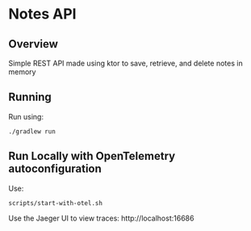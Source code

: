 # Notes API

## Overview
Simple REST API made using ktor to 
save, retrieve, and delete notes in memory


## Running
Run using:
```shell
./gradlew run
```

## Run Locally with OpenTelemetry autoconfiguration
Use:
```shell
scripts/start-with-otel.sh
```

Use the Jaeger UI to view traces:
http://localhost:16686